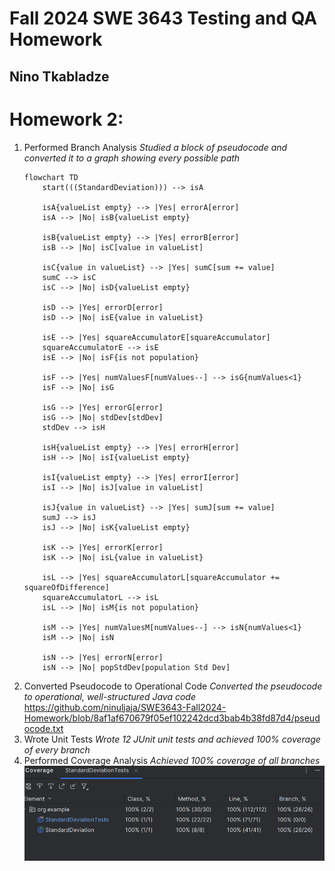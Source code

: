 # Fall 2024 SWE 3643 Testing and QA Homework
## Nino Tkabladze

# Homework 2:
  1. Performed Branch Analysis
     *Studied a block of pseudocode and converted it to a graph showing every possible path*
     ```mermaid
     flowchart TD
         start(((StandardDeviation))) --> isA
    
         isA{valueList empty} --> |Yes| errorA[error]
         isA --> |No| isB{valueList empty}
    
         isB{valueList empty} --> |Yes| errorB[error]
         isB --> |No| isC[value in valueList]
    
         isC{value in valueList} --> |Yes| sumC[sum += value]
         sumC --> isC
         isC --> |No| isD{valueList empty}
    
         isD --> |Yes| errorD[error]
         isD --> |No| isE{value in valueList}
    
         isE --> |Yes| squareAccumulatorE[squareAccumulator]
         squareAccumulatorE --> isE
         isE --> |No| isF{is not population}
    
         isF --> |Yes| numValuesF[numValues--] --> isG{numValues<1}
         isF --> |No| isG
    
         isG --> |Yes| errorG[error]
         isG --> |No| stdDev[stdDev]
         stdDev --> isH
    
         isH{valueList empty} --> |Yes| errorH[error]
         isH --> |No| isI{valueList empty}
    
         isI{valueList empty} --> |Yes| errorI[error]
         isI --> |No| isJ[value in valueList]
    
         isJ{value in valueList} --> |Yes| sumJ[sum += value]
         sumJ --> isJ
         isJ --> |No| isK{valueList empty}
    
         isK --> |Yes| errorK[error]
         isK --> |No| isL{value in valueList}
    
         isL --> |Yes| squareAccumulatorL[squareAccumulator += squareOfDifference]
         squareAccumulatorL --> isL
         isL --> |No| isM{is not population}
    
         isM --> |Yes| numValuesM[numValues--] --> isN{numValues<1}
         isM --> |No| isN
    
         isN --> |Yes| errorN[error]
         isN --> |No| popStdDev[population Std Dev]
     ```
  2. Converted Pseudocode to Operational Code
     *Converted the pseudocode to operational, well-structured Java code*
     https://github.com/ninuljaja/SWE3643-Fall2024-Homework/blob/8af1af670679f05ef102242dcd3bab4b38fd87d4/pseudocode.txt
  3. Wrote Unit Tests
     *Wrote 12 JUnit unit tests and achieved 100% coverage of every branch*
  4. Performed Coverage Analysis
     *Achieved 100% coverage of all branches*
     ![img.png](img.png)